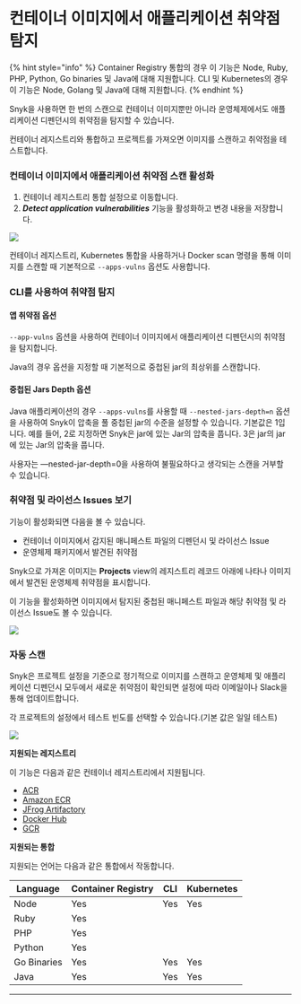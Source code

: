 # 컨테이너 이미지에서 애플리케이션 취약점 탐지

{% hint style="info" %}
Container Registry 통합의 경우 이 기능은 Node, Ruby, PHP, Python, Go binaries 및 Java에 대해 지원합니다. CLI 및 Kubernetes의 경우 이 기능은 Node, Golang 및 Java에 대해 지원합니다.
{% endhint %}

Snyk을 사용하면 한 번의 스캔으로 컨테이너 이미지뿐만 아니라 운영체제에서도 애플리케이션 디펜던시의 취약점을 탐지할 수 있습니다.

컨테이너 레지스트리와 통합하고 프로젝트를 가져오면 이미지를 스캔하고 취약점을 테스트합니다.

### 컨테이너 이미지에서 애플리케이션 취약점 스캔 활성화

1. 컨테이너 레지스트리 통합 설정으로 이동합니다.
2. _**Detect application vulnerabilities**_ 기능을 활성화하고 변경 내용을 저장합니다.

![](../../../.gitbook/assets/detect-app-vulns.png)

컨테이너 레지스트리, Kubernetes 통합을 사용하거나 Docker scan 명령을 통해 이미지를 스캔할 때 기본적으로 `--apps-vulns` 옵션도 사용합니다.

### CLI를 사용하여 취약점 탐지

#### 앱 취약점 옵션

`--app-vulns` 옵션을 사용하여 컨테이너 이미지에서 애플리케이션 디펜던시의 취약점을 탐지합니다.

Java의 경우 옵션을 지정할 때 기본적으로 중첩된 jar의 최상위를 스캔합니다.

#### 중첩된 Jars Depth 옵션

Java 애플리케이션의 경우 `--apps-vulns`를 사용할 때 `--nested-jars-depth=n` 옵션을 사용하여 Snyk이 압축을 풀 중첩된 jar의 수준을 설정할 수 있습니다. 기본값은 1입니다. 예를 들어, 2로 지정하면 Snyk은 jar에 있는 Jar의 압축을 풉니다. 3은 jar의 jar에 있는 Jar의 압축을 풉니다.

사용자는 —nested-jar-depth=0을 사용하여 불필요하다고 생각되는 스캔을 거부할 수 있습니다.

### 취약점 및 라이선스 Issues 보기

기능이 활성화되면 다음을 볼 수 있습니다.

* 컨테이너 이미지에서 감지된 매니페스트 파일의 디펜던시 및 라이선스 Issue
* 운영체제 패키지에서 발견된 취약점

Snyk으로 가져온 이미지는 **Projects** view의 레지스트리 레코드 아래에 나타나 이미지에서 발견된 운영체제 취약점을 표시합니다.

이 기능을 활성화하면 이미지에서 탐지된 중첩된 매니페스트 파일과 해당 취약점 및 라이선스 Issue도 볼 수 있습니다.

![](<../../../.gitbook/assets/mceclip2 (1) (1) (1) (3) (3) (4) (6) (1) (23).png>)

### 자동 스캔

Snyk은 프로젝트 설정을 기준으로 정기적으로 이미지를 스캔하고 운영체제 및 애플리케이션 디펜던시 모두에서 새로운 취약점이 확인되면 설정에 따라 이메일이나 Slack을 통해 업데이트합니다.

각 프로젝트의 설정에서 테스트 빈도를 선택할 수 있습니다.(기본 값은 일일 테스트)

![](<../../../.gitbook/assets/mceclip3 (1).png>)

**지원되는 레지스트리**

이 기능은 다음과 같은 컨테이너 레지스트리에서 지원됩니다.

* [ACR](https://docs.snyk.io/snyk-container/image-scanning-library/acr-image-scanning)
* [Amazon ECR](https://docs.snyk.io/snyk-container/image-scanning-library/ecr-image-scanning)
* [JFrog Artifactory](https://docs.snyk.io/snyk-container/image-scanning-library/jfrog-artifactory-image-scanning)
* [Docker Hub](https://docs.snyk.io/snyk-container/image-scanning-library/docker-hub-image-scanning)
* [GCR](https://docs.snyk.io/snyk-container/image-scanning-library/gcr-image-scanning)

**지원되는 통합**

지원되는 언어는 다음과 같은 통합에서 작동합니다.

| **Language** | **Container Registry** | **CLI** | **Kubernetes** |
| ------------ | ---------------------- | ------- | -------------- |
| Node         | Yes                    | Yes     | Yes            |
| Ruby         | Yes                    |         |                |
| PHP          | Yes                    |         |                |
| Python       | Yes                    |         |                |
| Go Binaries  | Yes                    | Yes     | Yes            |
| Java         | Yes                    | Yes     | Yes            |

***
